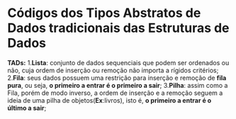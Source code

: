 # Códigos dos Tipos Abstratos de Dados tradicionais das Estruturas de Dados

**TADs:**
  1.**Lista**: conjunto de dados sequenciais que podem ser ordenados ou não, cuja ordem de inserção ou remoção não importa a rígidos critérios;
  2.**Fila**: seus dados possuem uma restrição para inserção e remoção de **fila pura**, ou seja, **o primeiro a entrar é o primeiro a sair**;
  3.**Pilha**: assim como a Fila, porém de modo inverso, a ordem de inserção e a remoção seguem a ideia de uma pilha de objetos(**Ex**:livros), isto é, 
      **o primeiro a entrar é o último a sair**;
     
